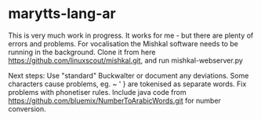 # marytts-lang-ar

This is very much work in progress. 
It works for me - but there are plenty of errors and problems.
For vocalisation the Mishkal software needs to be running in the background. Clone it from here https://github.com/linuxscout/mishkal.git, and run mishkal-webserver.py

Next steps:
Use "standard" Buckwalter or document any deviations. Some characters cause problems, eg. ~ ' } are tokenised as separate words.
Fix problems with phonetiser rules.
Include java code from https://github.com/bluemix/NumberToArabicWords.git for number conversion.